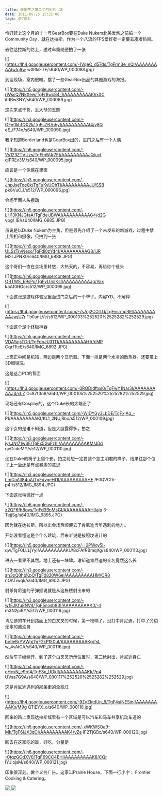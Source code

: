 ```yaml
---
title: 美国生活第二个月照片（2）
date: 2011-06-25 15:21:00
tags: 杂7杂8
---
```

恰好赶上这个月的十一号GearBox要在Duke Nukem北美发售之前搞一个Community
Day，就在达拉斯。作为一个八流的FPS爱好者一定要去凑凑热闹。

去往达拉斯的路上，透过车窗随便拍了一张

![](https://lh4.googleusercontent.com/-1VqeO_d57ds/TgFrm3e_nQI/AAAAAAAAAIw/q6w
w0RkiFTE/s640/WP_000088.jpg)

到达现场，室内很暗。摆了一些GearBox出品的其他游戏的海报。

![](https://lh5.googleusercontent.com/-rWscQ7NkXew/TgFr8wc84_I/AAAAAAAAAI0/x0C
itdBwSNY/s640/WP_000089.jpg)

这次来点干货，丢大爷的玉照

![](https://lh3.googleusercontent.com/-OFg0khfQX2k/TgFsZB7phyI/AAAAAAAAAI4/y8Q
eE_tF74o/s640/WP_000090.jpg)

我才知道Borderland也是GearBox出的，进门之后有一个人偶

![](https://lh6.googleusercontent.com/-Vs123ZTVUzs/TgFtnWJr7FI/AAAAAAAAAJQ/uct
qlPREv3M/s640/WP_000095.jpg)

应该是一个侏儒在里面

![](https://lh3.googleusercontent.com/-JhpJxeToe0k/TgFuKyUOhTI/AAAAAAAAAJU/SSB
pk8VuC_I/s512/WP_000096.jpg)

会场里面人头攒动

![](https://lh5.googleusercontent.com/-LH10KNJGfaA/TgFdeiJBWAI/AAAAAAAAAG4/d2G
vpgl_IBI/s640/IMG_6885.JPG)

虽说是以Duke Nukem为主角，但是最先介绍了一个未发布的新游戏，过程中禁止照相和摄像，只拍到一张

![](https://lh5.googleusercontent.com/-ULSzTrvNexo/TgFdi0zYd4I/AAAAAAAAAG8/iJR
M2LJPNX0/s640/IMG_6888.JPG)

这个哥们一直在会场里转悠，大热天的，不容易，再给你个镜头

![](https://lh6.googleusercontent.com/-ORTWS_E9sPo/TgFvL0olKsI/AAAAAAAAAJg/Vax
kaAf0HGc/s512/WP_000099.jpg)

下面这张是游戏体验室里面进门之后的一个牌子。内容YD，不解释

![](https://lh4.googleusercontent.com/-7s7oj2COlLU/TgFvsrmcR9I/AAAAAAAAAJw/U7r
Tb0unLVc/s512/WP_000103%252520%2525282%252529.jpg)

下面这个是个终极神器

![](https://lh5.googleusercontent.com/-VDAYajsTDrI/TgFdoJU31TI/AAAAAAAAAHA/cMP
CqrfTtcE/s640/IMG_6892.JPG)

上面正中间是机箱，两边是两个显示器。下面一排是两个水冷的散热器。还要带上3D眼镜玩。

这是这台PC的背面

![](https://lh3.googleusercontent.com/-0RQDIdftxs0/TgFwY1Nar3I/AAAAAAAAAJ4/xLZ
Oc87f3n8/s640/WP_000105%252520%2525282%252529.jpg)

现场还有Cosplay的，这个Duke长的太端正了

![](https://lh5.googleusercontent.com/-WlDYGy3LbDE/TgFxjAg_-
PI/AAAAAAAAAKI/KL1_2NUjRbc/s512/WP_000109.jpg)

这个女的是谁不知道，但是大腿露得多，拍之

![](https://lh3.googleusercontent.com/-iysJNt71w3E/TgFx5GuFzhI/AAAAAAAAAKM/JDd
qvGcdeMY/s512/WP_000110.jpg)

坐在Duke的椅子上留个影。拍之前想一定要装个慈主明君的样子，结果往那个位子上一坐还是有点暴虐的意思

![](https://lh3.googleusercontent.com/-LmOaAlI84uA/TgFdvgeHt1I/AAAAAAAAAHE
/F0QVCfh-p4I/s512/IMG_6894.JPG)

下面这张稍微好一点

![](https://lh6.googleusercontent.com/-z2QF6fh8ovs/TgFd3BpMsGI/AAAAAAAAAHI/ajo
3-TejjSg/s640/IMG_6895.JPG)

因为就在达拉斯，所以出会场后顺便去了肯尼迪当年遇刺的地方。

开始没看懂这是个什么建筑，后来听说是按照坟设计的

![](https://lh5.googleusercontent.com/--0PWoy5i-
qw/TgF0LLLjYyI/AAAAAAAAAKU/8cFAfRBmqXg/s640/WP_000113.jpg)

进去一看果不其然。地上还有一块碑。谁知道肯尼迪的全名竟然这么长

![](https://lh3.googleusercontent.com/-ah3oQ0hbKpQ/TgFd820W6eI/AAAAAAAAAHM/OR8
nOATiwqk/s640/IMG_6902.JPG)

射杀肯尼迪的子弹据说就是从这栋楼射出来的

![](https://lh3.googleusercontent.com/-wfEJKfu8NV4/TgF5nosb83I/AAAAAAAAAK0/-rI
m3N2piRY/s512/WP_000119.jpg)

肯尼迪的车开到路面上的白叉叉的时候，第一枪响了，没打中肯尼迪，打中了旁边无辜的酱油哥

![](https://lh6.googleusercontent.com/-botleBrYVWg/TgF2kP1E0uI/AAAAAAAAAKg/fsL
w_4vAtCA/s640/WP_000116.jpg)

然后车子继续开，到了这个白叉叉所示位置时，第二枪射出，肯尼迪身亡

![](https://lh4.googleusercontent.com/-cHcxN_e9of4/TgF3n_UDklI/AAAAAAAAAKk/7p4
UVsa7G9A/s640/WP_000117%252520%2525282%252529.jpg)

这是肯尼迪遇刺的那条街的全貌/2

![](https://lh4.googleusercontent.com/-9ZvZktdUn_8/TgF4siNESmI/AAAAAAAAAKs/M9g
QTlEYX_o/s640/WP_000118.jpg)

回来的路上发现达拉斯城里有一个区域是可以汽车和马车共享机动车道的

![](https://lh5.googleusercontent.com/-xWKWSOa9-Mk/TgF6iJX3qOI/AAAAAAAAAK4/vZe
IF2TjGBc/s640/WP_000120.jpg)

回去在这家吃的饭，好吃，分量足

![](https://lh6.googleusercontent.com/--0tqzGOdXV0/TgF69CC4EHI/AAAAAAAAAK8/CQr
IYJlojsM/s640/WP_000121.jpg)

印象很深刻。做个义务广告。这家叫Prairie House，下面一行小字： Frontier Cooking & Catering。



[ ![](https://profile.csdnimg.cn/5/2/5/3_cuipengfei1)
![](https://g.csdnimg.cn/static/user-reg-year/1x/11.png)
](https://blog.csdn.net/cuipengfei1)





